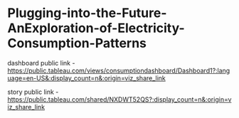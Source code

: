 # Plugging-into-the-Future-AnExploration-of-Electricity-Consumption-Patterns


dashboard public link - https://public.tableau.com/views/consumptiondashboard/Dashboard1?:language=en-US&:display_count=n&:origin=viz_share_link


story public link - https://public.tableau.com/shared/NXDWT52QS?:display_count=n&:origin=viz_share_link

